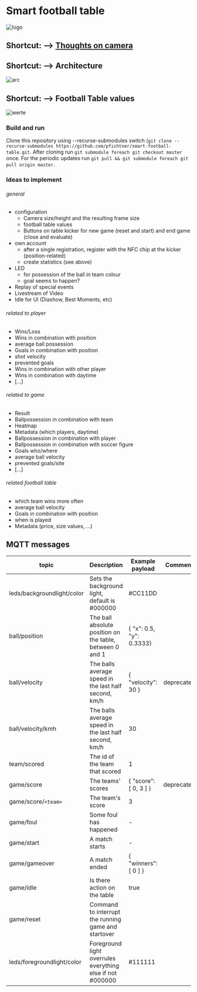 # Smart football table

![logo](https://github.com/pfichtner/smart-football-table/blob/master/docs/logo/SFT_Logo_Color_small.png)

## Shortcut: --> [Thoughts on camera](https://github.com/pfichtner/smart-football-table/blob/master/docs/calculations/situation_fov_fps_camera.md)

## Shortcut: --> Architecture

![arc](https://github.com/pfichtner/smart-football-table/blob/master/docs/architecture/SmartFootballTable_Architecture.png)

## Shortcut: --> Football Table values

![werte](https://github.com/pfichtner/smart-football-table/blob/master/docs/calculations/kicker_werte.jpg)

### Build and run
Clone this repository using --recurse-submodules switch (```git clone --recurse-submodules https://github.com/pfichtner/smart-football-table.git```. After cloning run ```git submodule foreach git checkout master``` once. For the periodic updates run ```git pull && git submodule foreach git pull origin master```. 

### Ideas to implement

###### general

* configuration
  * Camera size/height and the resulting frame size
  * football table values
  * Buttons on table kicker for new game (reset and start) and end game (close and evaluate)
* own account
  * after a single registration, register with the NFC chip at the kicker (position-related)
  * create statistics (see above)
* LED
  * for possession of the ball in team colour
  * goal seems to happen?
* Replay of special events
* Livestream of Video
* Idle for UI (Diashow, Best Moments, etc)

###### related to player

* Wins/Loss
* Wins in combination with position
* average ball possession
* Goals in combination with position
* shot velocity
* prevented goals
* Wins in combination with other player
* Wins in combination with daytime
* [...]

###### related to game

* Result
* Ballpossession in combination with team
* Heatmap
* Metadata (which players, daytime)
* Ballpossession in combination with player
* Ballpossession in combination with soccer figure
* Goals who/where
* average ball velocity
* prevented goals/site
* [...]

###### related football table

* which team wins more often
* average ball velocity
* Goals in combination with position
* when is played
* Metadata (price, size values, ...)

## MQTT messages
| topic                      | Description                                             | Example payload             | Comment
| -------------------------- | ------------------------------------------------------- |---------------------------- | -------
| leds/backgroundlight/color | Sets the background light, default is #000000           | #CC11DD                     |
| ball/position              | The ball absolute position on the table, between 0 and 1| { "x": 0.5, "y": 0.3333}    |
| ball/velocity              | The balls average speed in the last half second, km/h   | { "velocity": 30 }          | deprecated
| ball/velocity/kmh          | The balls average speed in the last half second, km/h   | 30                          |
| team/scored                | The id of the team that scored                          | 1                           |
| game/score                 | The teams' scores                                       | { "score": [ 0, 3 ] }       | deprecated
| game/score/`<team>`        | The team's score                                        | 3                           | 
| game/foul                  | Some foul has happened                                  | -                           |
| game/start                 | A match starts                                          | -                           |
| game/gameover              | A match ended                                           | { "winners": [ 0 ] }        |
| game/idle                  | Is there action on the table                            | true                        |
| game/reset                 | Command to interrupt the running game and startover     |                             |
| leds/foregroundlight/color | Foreground light overrules everything else if not #000000 | #111111                   |

